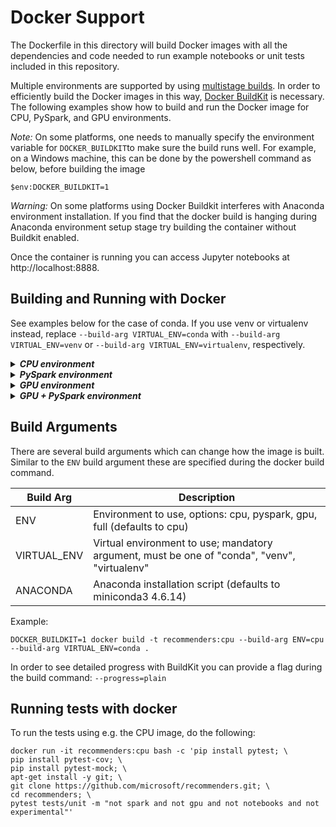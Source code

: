Docker Support
==============
The Dockerfile in this directory will build Docker images with all the dependencies and code needed to run example notebooks or unit tests included in this repository.

Multiple environments are supported by using [multistage builds](https://docs.docker.com/develop/develop-images/multistage-build/). In order to efficiently build the Docker images in this way, [Docker BuildKit](https://docs.docker.com/develop/develop-images/build_enhancements/) is necessary.
The following examples show how to build and run the Docker image for CPU, PySpark, and GPU environments. 

<i>Note:</i> On some platforms, one needs to manually specify the environment variable for `DOCKER_BUILDKIT`to make sure the build runs well. For example, on a Windows machine, this can be done by the powershell command as below, before building the image
```
$env:DOCKER_BUILDKIT=1
```

<i>Warning:</i> On some platforms using Docker Buildkit interferes with Anaconda environment installation. If you find that the docker build is hanging during Anaconda environment setup stage try building the container without Buildkit enabled.

Once the container is running you can access Jupyter notebooks at http://localhost:8888.

Building and Running with Docker
--------------------------------

See examples below for the case of conda. If you use venv or virtualenv instead, replace `--build-arg VIRTUAL_ENV=conda` with `--build-arg VIRTUAL_ENV=venv` or `--build-arg VIRTUAL_ENV=virtualenv`, respectively.
<details>
<summary><strong><em>CPU environment</em></strong></summary>

```
DOCKER_BUILDKIT=1 docker build -t recommenders:cpu --build-arg ENV=cpu --build-arg VIRTUAL_ENV=conda .
docker run -p 8888:8888 -d recommenders:cpu
```

</details>

<details>
<summary><strong><em>PySpark environment</em></strong></summary>

```
DOCKER_BUILDKIT=1 docker build -t recommenders:pyspark --build-arg ENV=pyspark --build-arg VIRTUAL_ENV=conda .
docker run -p 8888:8888 -d recommenders:pyspark
```

</details>

<details>
<summary><strong><em>GPU environment</em></strong></summary>

```
DOCKER_BUILDKIT=1 docker build -t recommenders:gpu --build-arg ENV=gpu --build-arg VIRTUAL_ENV=conda .
docker run --runtime=nvidia -p 8888:8888 -d recommenders:gpu
```

</details>

<details>
<summary><strong><em>GPU + PySpark environment</em></strong></summary>

```
DOCKER_BUILDKIT=1 docker build -t recommenders:full --build-arg ENV=full --build-arg VIRTUAL_ENV=conda .
docker run --runtime=nvidia -p 8888:8888 -d recommenders:full
```

</details>

Build Arguments
---------------

There are several build arguments which can change how the image is built. Similar to the `ENV` build argument these are specified during the docker build command.

Build Arg|Description|
---------|-----------|
ENV|Environment to use, options: cpu, pyspark, gpu, full (defaults to cpu)|
VIRTUAL_ENV|Virtual environment to use; mandatory argument, must be one of "conda", "venv", "virtualenv"|
ANACONDA|Anaconda installation script (defaults to miniconda3 4.6.14)|

Example:

```
DOCKER_BUILDKIT=1 docker build -t recommenders:cpu --build-arg ENV=cpu --build-arg VIRTUAL_ENV=conda .
```

In order to see detailed progress with BuildKit you can provide a flag during the build command: ```--progress=plain```

Running tests with docker
-------------------------

To run the tests using e.g. the CPU image, do the following: 
```
docker run -it recommenders:cpu bash -c 'pip install pytest; \
pip install pytest-cov; \
pip install pytest-mock; \
apt-get install -y git; \
git clone https://github.com/microsoft/recommenders.git; \
cd recommenders; \
pytest tests/unit -m "not spark and not gpu and not notebooks and not experimental"'
```